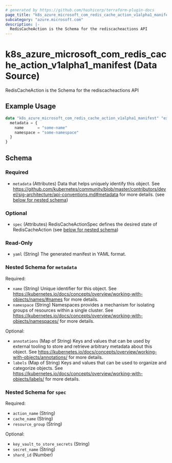 ```yaml
---
# generated by https://github.com/hashicorp/terraform-plugin-docs
page_title: "k8s_azure_microsoft_com_redis_cache_action_v1alpha1_manifest Data Source - terraform-provider-k8s"
subcategory: "azure.microsoft.com"
description: |-
  RedisCacheAction is the Schema for the rediscacheactions API
---
```


# k8s_azure_microsoft_com_redis_cache_action_v1alpha1_manifest (Data Source)

RedisCacheAction is the Schema for the rediscacheactions API

## Example Usage

```terraform
data "k8s_azure_microsoft_com_redis_cache_action_v1alpha1_manifest" "example" {
  metadata = {
    name      = "some-name"
    namespace = "some-namespace"
  }
}
```

<!-- schema generated by tfplugindocs -->
## Schema

### Required

- `metadata` (Attributes) Data that helps uniquely identify this object. See https://github.com/kubernetes/community/blob/master/contributors/devel/sig-architecture/api-conventions.md#metadata for more details. (see [below for nested schema](#nestedatt--metadata))

### Optional

- `spec` (Attributes) RedisCacheActionSpec defines the desired state of RedisCacheAction (see [below for nested schema](#nestedatt--spec))

### Read-Only

- `yaml` (String) The generated manifest in YAML format.

<a id="nestedatt--metadata"></a>
### Nested Schema for `metadata`

Required:

- `name` (String) Unique identifier for this object. See https://kubernetes.io/docs/concepts/overview/working-with-objects/names/#names for more details.
- `namespace` (String) Namespaces provides a mechanism for isolating groups of resources within a single cluster. See https://kubernetes.io/docs/concepts/overview/working-with-objects/namespaces/ for more details.

Optional:

- `annotations` (Map of String) Keys and values that can be used by external tooling to store and retrieve arbitrary metadata about this object. See https://kubernetes.io/docs/concepts/overview/working-with-objects/annotations/ for more details.
- `labels` (Map of String) Keys and values that can be used to organize and categorize objects. See https://kubernetes.io/docs/concepts/overview/working-with-objects/labels/ for more details.


<a id="nestedatt--spec"></a>
### Nested Schema for `spec`

Required:

- `action_name` (String)
- `cache_name` (String)
- `resource_group` (String)

Optional:

- `key_vault_to_store_secrets` (String)
- `secret_name` (String)
- `shard_id` (Number)

